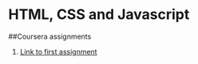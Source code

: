 # HTML, CSS and Javascript
##Coursera assignments
1. [Link to first assignment](https://asimanand.github.io/html-css-javascript/module2-solution/)
